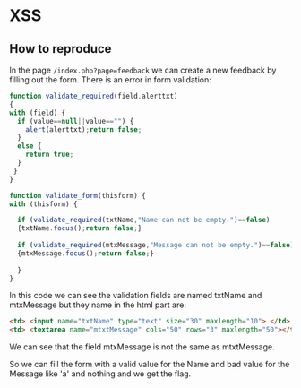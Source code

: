 # XSS

## How to reproduce

In the page ```/index.php?page=feedback``` we can create a new feedback by filling out the form.
There is an error in form validation:

```javascript
function validate_required(field,alerttxt)
{
with (field) {
  if (value==null||value=="") {
    alert(alerttxt);return false;
  }
  else {
    return true;
  }
 }
}

function validate_form(thisform) {
with (thisform) {

  if (validate_required(txtName,"Name can not be empty.")==false)
  {txtName.focus();return false;}
  
  if (validate_required(mtxMessage,"Message can not be empty.")==false)
  {mtxMessage.focus();return false;}
  
  }
}
```

In this code we can see the validation fields are named txtName and mtxMessage but they name in the html part are:

```html
<td> <input name="txtName" type="text" size="30" maxlength="10"> </td>
<td> <textarea name="mtxtMessage" cols="50" rows="3" maxlength="50"></textarea> </td>
```

We can see that the field mtxMessage is not the same as mtxtMessage.

So we can fill the form with a valid value for the Name and bad value for the Message like 'a' and nothing and we get the flag.
